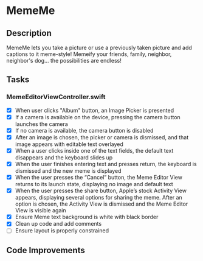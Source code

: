 # MemeMe

## Description

MemeMe lets you take a picture or use a previously taken picture and add captions to it meme-style! Memeify your friends, family, neighbor, neighbor's dog... the possibilities are endless!

## Tasks

### MemeEditorViewController.swift

- [x] When user clicks "Album" button, an Image Picker is presented
- [x] If a camera is available on the device, pressing the camera button launches the camera
- [x] If no camera is available, the camera button is disabled
- [x] After an image is chosen, the picker or camera is dismissed, and that image appears with editable text overlayed
- [x] When a user clicks inside one of the text fields, the default text disappears and the keyboard slides up
- [x] When the user finishes entering text and presses return, the keyboard is dismissed and the new meme is displayed
- [x] When the user presses the “Cancel” button, the Meme Editor View returns to its launch state, displaying no image and default text
- [x] When the user presses the share button, Apple’s stock Activity View appears, displaying several options for sharing the meme. After an option is chosen, the Activity View is dismissed and the Meme Editor View is visible again
- [x] Ensure Meme text background is white with black border
- [x] Clean up code and add comments
- [ ] Ensure layout is properly constrained

## Code Improvements

